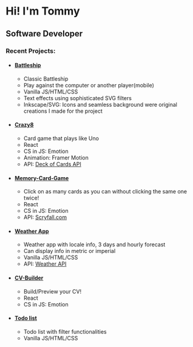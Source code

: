 <h1>Hi! I'm Tommy</h1>
<h2>Software Developer</h2>
<h3>Recent Projects:</h3>
<ul>
  <li>
    <h4><a href="https://tcdotmake.github.io/battle-ship/">Battleship</a></h4>
    <ul>
      <li>Classic Battleship</li>
      <li>Play against the computer or another player(mobile)</li>
      <li>Vanilla JS/HTML/CSS</li>
      <li>Text effects using sophisticated SVG filters</li>
      <li>Inkscape/SVG: Icons and seamless background were original creations I made for the project</li>
    </ul>
  </li>
  
  <li>
    <h4><a href="https://amazing-mandazi-36eee7.netlify.app/">Crazy8</a></h4>
    <ul>
      <li>Card game that plays like Uno</li>
      <li>React</li>
      <li>CS in JS: Emotion</li>
      <li>Animation: Framer Motion</li>
      <li>API: <a href="https://www.deckofcardsapi.com/">Deck of Cards API</a></li>
    </ul>
  </li>
  
  <li>
    <h4><a href="https://darling-halva-caa652.netlify.app/">Memory-Card-Game</a></h4>
    <ul>
      <li>Click on as many cards as you can without clicking the same one twice!</li>
      <li>React</li>
      <li>CS in JS: Emotion</li>
      <li>API: <a href="https://scryfall.com/docs/api">Scryfall.com</a></li>
    </ul>
  </li>
  <li>
    <h4><a href="https://tcdotmake.github.io/weather-app/">Weather App</a></h4>
    <ul>
      <li>Weather app with locale info, 3 days and hourly forecast</li>
      <li>Can display info in metric or imperial</li>
      <li>Vanilla JS/HTML/CSS</li>
      <li>API: <a href="https://www.weatherapi.com/">Weather API</a></li>
    </ul>
  </li>
    <li>
    <h4><a href="https://harmonious-starlight-e929ce.netlify.app/">CV-Builder</a></h4>
    <ul>
      <li>Build/Preview your CV!</li>
      <li>React</li>
      <li>CS in JS: Emotion</li>
    </ul>
  </li>
    <li>
    <h4><a href="https://tcdotmake.github.io/todolist/">Todo list</a></h4>
    <ul>
      <li>Todo list with filter functionalities</li>
      <li>Vanilla JS/HTML/CSS</li>
    </ul>
  </li>

</ul>
